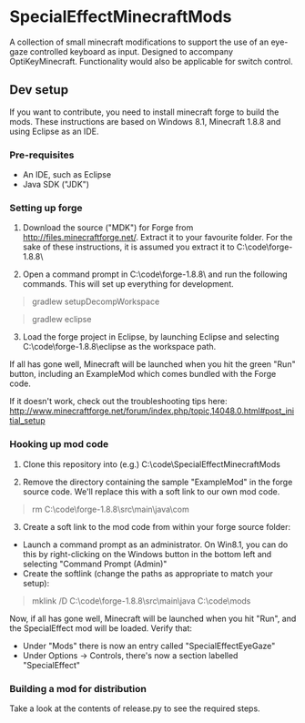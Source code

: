 # SpecialEffectMinecraftMods
A collection of small minecraft modifications to support the use of an eye-gaze controlled keyboard as input. Designed to accompany OptiKeyMinecraft.
Functionality would also be applicable for switch control.

## Dev setup
If you want to contribute, you need to install minecraft forge to build the mods. 
These instructions are based on Windows 8.1, Minecraft 1.8.8 and using Eclipse as an IDE.

### Pre-requisites
- An IDE, such as Eclipse 
- Java SDK ("JDK")

### Setting up forge
1) Download the source ("MDK") for Forge from http://files.minecraftforge.net/. Extract it to your favourite folder. For the sake of these instructions, it is assumed you extract it to C:\code\forge-1.8.8\

2) Open a command prompt in C:\code\forge-1.8.8\ and run the following commands. This will set up everything for development.
> gradlew setupDecompWorkspace

> gradlew eclipse

3) Load the forge project in Eclipse, by launching Eclipse and selecting C:\code\forge-1.8.8\eclipse as the workspace path. 

If all has gone well, Minecraft will be launched when you hit the green "Run" button, including an ExampleMod which comes bundled with the Forge code.

If it doesn't work, check out the troubleshooting tips here:
http://www.minecraftforge.net/forum/index.php/topic,14048.0.html#post_initial_setup

### Hooking up mod code
1) Clone this repository into (e.g.) C:\code\SpecialEffectMinecraftMods

2) Remove the directory containing the sample "ExampleMod" in the forge source code. We'll replace this with a soft link to our own mod code.
> rm C:\code\forge-1.8.8\src\main\java\com

3) Create a soft link to the mod code from within your forge source folder:
- Launch a command prompt as an administrator. On Win8.1, you can do this by right-clicking on the Windows button in the bottom left and selecting "Command Prompt (Admin)"
- Create the softlink (change the paths as appropriate to match your setup):

> mklink /D C:\code\forge-1.8.8\src\main\java C:\code\mods 

Now, if all has gone well, Minecraft will be launched when you hit "Run", and the SpecialEffect mod will be loaded. Verify that:
- Under "Mods" there is now an entry called "SpecialEffectEyeGaze"
- Under Options -> Controls, there's now a section labelled "SpecialEffect"

### Building a mod for distribution
Take a look at the contents of release.py to see the required steps.
